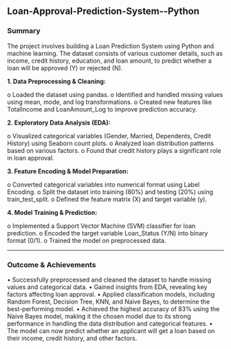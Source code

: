 ## Loan-Approval-Prediction-System--Python

### Summary

The project involves building a Loan Prediction System using Python and machine learning. The dataset consists of various customer details, such as income, credit history, education, and loan amount, to predict whether a loan will be approved (Y) or rejected (N).

**1.	Data Preprocessing & Cleaning:**
   
o	Loaded the dataset using pandas.
o	Identified and handled missing values using mean, mode, and log transformations.
o	Created new features like TotalIncome and LoanAmount_Log to improve prediction accuracy.

**2.	Exploratory Data Analysis (EDA):**
   
o	Visualized categorical variables (Gender, Married, Dependents, Credit History) using Seaborn count plots.
o	Analyzed loan distribution patterns based on various factors.
o	Found that credit history plays a significant role in loan approval.

**3.	Feature Encoding & Model Preparation:**
   
o	Converted categorical variables into numerical format using Label Encoding.
o	Split the dataset into training (80%) and testing (20%) using train_test_split.
o	Defined the feature matrix (X) and target variable (y).

**4.	Model Training & Prediction:**
   
o	Implemented a Support Vector Machine (SVM) classifier for loan prediction.
o	Encoded the target variable Loan_Status (Y/N) into binary format (0/1).
o	Trained the model on preprocessed data.
________________________________________

### Outcome & Achievements

•	Successfully preprocessed and cleaned the dataset to handle missing values and categorical data.
•	Gained insights from EDA, revealing key factors affecting loan approval.
•  Applied classification models, including Random Forest, Decision Tree, KNN, and Naive Bayes, to determine the best-performing model. 
•  Achieved the highest accuracy of 83% using the Naive Bayes model, making it the chosen model due to its strong performance in handling the data distribution and 
   categorical features. 
•	The model can now predict whether an applicant will get a loan based on their income, credit history, and other factors.

